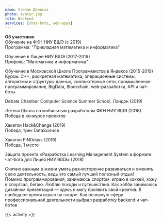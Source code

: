 ```yaml
---
name: Степан Денисов
photo: avatar.jpg
role: Backend
services: [chat-bots, web-apps]
---
```


<strong class="accent">Об участнике</strong>  
Обучение на ФКН НИУ ВШЭ (с 2019)  
Программа: "Прикладная математика и информатика"

Обучение в Лицее НИУ ВШЭ (2017-2019)  
Профиль: "Математика и информатика"

Обучение в Московской Школе Программистов в Яндексе (2015-2019)  
Курсы: С++, дискретная математика, операционные системы, алгоритмы и структуры данных, компьютерные сети, промышленное программирование, BigData, Blockchain, web-разработка, API и чат-боты

Debate Chamber Computer Science Summer School, Лондон (2019)

Летняя Школа по мобильным разработкам ФКН НИУ ВШЭ (2018)  
Победа в конкурсе проектов

Хакатон Hack&Change (2019)  
Победа, трек DataScience

Хакатон FINOdays (2019)  
Победа, 1 место

Защита проекта «Разработка Learning Management System в формате чат-бота для Лицея НИУ ВШЭ» (2018)

Считаю важным в жизни уметь разносторонне развиваться и сменять свою деятельность, ведь это самый лучший полезный отдых!  
Помимо программирования, занимаюсь спортом: играю в хоккей, хожу в спортзал, бегаю. Люблю походы и путешествия. Как хобби занимаюсь дизайном презентаций — здесь я могу проявить свой креатив. В свободное время играю на гитаре. 
Как основную сферу профессиональной деятельности выбрал разработку backend и чат-ботов

{{< activity >}}